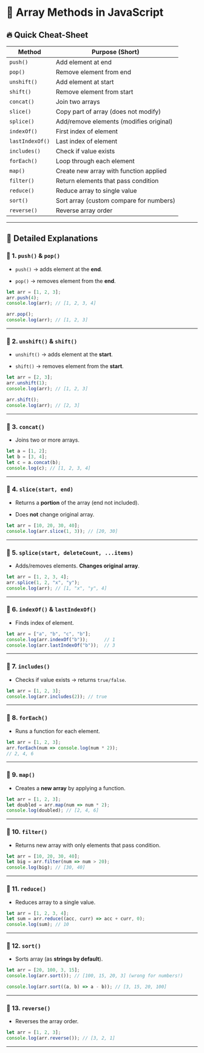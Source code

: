 
# 📌 Array Methods in JavaScript

## 🔥 Quick Cheat-Sheet

|Method|Purpose (Short)|
|---|---|
|`push()`|Add element at end|
|`pop()`|Remove element from end|
|`unshift()`|Add element at start|
|`shift()`|Remove element from start|
|`concat()`|Join two arrays|
|`slice()`|Copy part of array (does not modify)|
|`splice()`|Add/remove elements (modifies original)|
|`indexOf()`|First index of element|
|`lastIndexOf()`|Last index of element|
|`includes()`|Check if value exists|
|`forEach()`|Loop through each element|
|`map()`|Create new array with function applied|
|`filter()`|Return elements that pass condition|
|`reduce()`|Reduce array to single value|
|`sort()`|Sort array (custom compare for numbers)|
|`reverse()`|Reverse array order|

---

## 🔎 Detailed Explanations

### 🔹 1. `push()` & `pop()`

- `push()` → adds element at the **end**.
    
- `pop()` → removes element from the **end**.
    

```js
let arr = [1, 2, 3];
arr.push(4);  
console.log(arr); // [1, 2, 3, 4]

arr.pop();  
console.log(arr); // [1, 2, 3]
```

---

### 🔹 2. `unshift()` & `shift()`

- `unshift()` → adds element at the **start**.
    
- `shift()` → removes element from the **start**.
    

```js
let arr = [2, 3];
arr.unshift(1);  
console.log(arr); // [1, 2, 3]

arr.shift();  
console.log(arr); // [2, 3]
```

---

### 🔹 3. `concat()`

- Joins two or more arrays.
    

```js
let a = [1, 2];
let b = [3, 4];
let c = a.concat(b);
console.log(c); // [1, 2, 3, 4]
```

---

### 🔹 4. `slice(start, end)`

- Returns a **portion** of the array (end not included).
    
- Does **not** change original array.
    

```js
let arr = [10, 20, 30, 40];
console.log(arr.slice(1, 3)); // [20, 30]
```

---

### 🔹 5. `splice(start, deleteCount, ...items)`

- Adds/removes elements. **Changes original array**.
    

```js
let arr = [1, 2, 3, 4];
arr.splice(1, 2, "x", "y"); 
console.log(arr); // [1, "x", "y", 4]
```

---

### 🔹 6. `indexOf()` & `lastIndexOf()`

- Finds index of element.
    

```js
let arr = ["a", "b", "c", "b"];
console.log(arr.indexOf("b"));      // 1
console.log(arr.lastIndexOf("b"));  // 3
```

---

### 🔹 7. `includes()`

- Checks if value exists → returns `true/false`.
    

```js
let arr = [1, 2, 3];
console.log(arr.includes(2)); // true
```

---

### 🔹 8. `forEach()`

- Runs a function for each element.
    

```js
let arr = [1, 2, 3];
arr.forEach(num => console.log(num * 2));
// 2, 4, 6
```

---

### 🔹 9. `map()`

- Creates a **new array** by applying a function.
    

```js
let arr = [1, 2, 3];
let doubled = arr.map(num => num * 2);
console.log(doubled); // [2, 4, 6]
```

---

### 🔹 10. `filter()`

- Returns new array with only elements that pass condition.
    

```js
let arr = [10, 20, 30, 40];
let big = arr.filter(num => num > 20);
console.log(big); // [30, 40]
```

---

### 🔹 11. `reduce()`

- Reduces array to a single value.
    

```js
let arr = [1, 2, 3, 4];
let sum = arr.reduce((acc, curr) => acc + curr, 0);
console.log(sum); // 10
```

---

### 🔹 12. `sort()`

- Sorts array (as **strings by default**).
    

```js
let arr = [20, 100, 3, 15];
console.log(arr.sort()); // [100, 15, 20, 3] (wrong for numbers!)

console.log(arr.sort((a, b) => a - b)); // [3, 15, 20, 100]
```

---

### 🔹 13. `reverse()`

- Reverses the array order.
    

```js
let arr = [1, 2, 3];
console.log(arr.reverse()); // [3, 2, 1]
```
---
